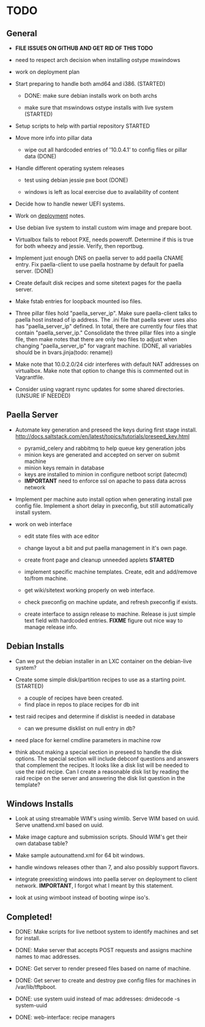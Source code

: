 # TODO

## General

- **FILE ISSUES ON GITHUB AND GET RID OF THIS TODO**

- need to respect arch decision when installing ostype mswindows

- work on deployment plan

- Start preparing to handle both amd64 and i386. (STARTED)

	- DONE: make sure debian installs work on both archs
	
	- make sure that mswindows ostype installs with live system (STARTED)
	

- Setup scripts to help with partial repository STARTED

- Move more info into pillar data

  - wipe out all hardcoded entries of '10.0.4.1' to config files or pillar data (DONE)

- Handle different operating system releases

	- test using debian jessie pxe boot (DONE)
	
	- windows is left as local exercise due to availability of content
	

- Decide how to handle newer UEFI systems.

- Work on [deployment](#pages/deployment) notes.

- Use debian live system to install custom wim image and prepare boot.

- Virtualbox fails to reboot PXE, needs poweroff.  Determine if this is true
for both wheezy and jessie.  Verify, then reportbug.

- Implement just enough DNS on paella server to add paella CNAME
entry.  Fix paella-client to use paella hostname by default for paella server. (DONE)

- Create default disk recipes and some sitetext pages for the paella server.

- Make fstab entries for loopback mounted iso files.

- Three pillar files hold "paella_server_ip".  Make sure paella-client talks
to paella host instead of ip address.  The .ini file that paella sever uses
also has "paella_server_ip" defined.  In total, there are currently four
files that contain "paella_server_ip."  Consolidate the three pillar files into
a single file, then make notes that there are only two files to adjust when
changing "paella_server_ip" for vagrant machine. (DONE, all variables should be in bvars.jinja(todo: rename))

- Make note that 10.0.2.0/24 cidr interferes with default NAT addresses
on virtualbox.  Make note that option to change this is commented out
in Vagrantfile.

- Consider using vagrant rsync updates for some shared directories. (UNSURE IF NEEDED)



## Paella Server

- Automate key generation and preseed the keys during first stage 
  install.
  http://docs.saltstack.com/en/latest/topics/tutorials/preseed_key.html
  - pyramid_celery and rabbitmq to help queue key generation jobs
  - minion keys are generated and accepted on server on submit machine
  - minion keys remain in database
  - keys are installed to minion in configure netboot script (latecmd)
  - **IMPORTANT** need to enforce ssl on apache to pass data across network

- Implement per machine auto install option when generating install pxe 
config file.  Implement a short delay in pxeconfig, but still automatically install
system.

- work on web interface

	- edit state files with ace editor

	- change layout a bit and put paella management in it's own page.

	- create front page  and cleanup unneeded applets **STARTED**

	- implement specific machine templates.  Create, edit and add/remove
	to/from machine.

	- get wiki/sitetext working properly on web interface.

	- check pxeconfig on machine update, and refresh pxeconfig if exists.

	- create interface to assign release to machine.  Release is just simple
	text field with hardcoded entries.  **FIXME** figure out nice way to
	manage release info.
	

## Debian Installs

- Can we put the debian installer in an LXC container on the debian-live system?

- Create some simple disk/partition recipes to use as a starting 
  point.(STARTED)
  - a couple of recipes have been created.
  - find place in repos to place recipes for db init

- test raid recipes and determine if disklist is needed in database
  - can we presume disklist on null entry in db?

- need place for kernel cmdline parameters in machine row

- think about making a special section in preseed to handle the  disk options.  The
  special section will include debconf questions and answers that complement the
  recipes. It looks like a disk list will be needed to use the raid recipe.  Can I create
  a reasonable disk list by reading the raid recipe on the server and answering the
  disk list question in the template?

## Windows Installs

- Look at using streamable WIM's using wimlib.  Serve WIM based on 
  uuid.  Serve unattend.xml based on uuid.
  
- Make image capture and submission scripts. Should WIM's get their 
  own database table?

- Make sample autounattend.xml for 64 bit windows.

- handle windows releases other than 7, and also possibly support flavors.

- integrate preexisting windows into paella server on deployment to client network.
  **IMPORTANT**, I forgot what I meant by this statement.

- look at using wimboot instead of booting winpe iso's.

## Completed!

- DONE: Make scripts for live netboot system to identify machines and set
  for install.
  
- DONE: Make server that accepts POST requests and assigns machine names 
  to mac addresses.
  
- DONE: Get server to render preseed files based on name of machine.

- DONE: Get server to create and destroy pxe config files for machines in 
  /var/lib/tftpboot.

- DONE: use system uuid instead of mac addresses: dmidecode -s system-uuid

- DONE: web-interface:  recipe managers


